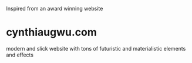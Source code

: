  Inspired from an award winning website

 # cynthiaugwu.com

 modern and slick website with tons of futuristic and materialistic elements and effects
